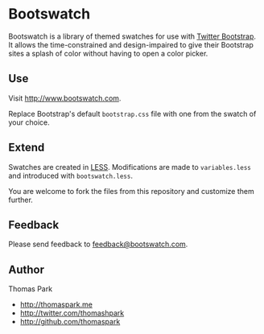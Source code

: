 Bootswatch
==========

Bootswatch is a library of themed swatches for use with [Twitter Bootstrap](http://twitter.github.com/bootstrap/). It allows the time-constrained and design-impaired to give their Bootstrap sites a splash of color without having to open a color picker.

Use
-----
Visit http://www.bootswatch.com.

Replace Bootstrap's default `bootstrap.css` file with one from the swatch of your choice.

Extend
------
Swatches are created in [LESS](http://lesscss.org/). Modifications are made to `variables.less` and introduced with `bootswatch.less`.

You are welcome to fork the files from this repository and customize them further.

Feedback
------
Please send feedback to feedback@bootswatch.com.

Author
------
Thomas Park

+ http://thomaspark.me
+ http://twitter.com/thomashpark
+ http://github.com/thomaspark


